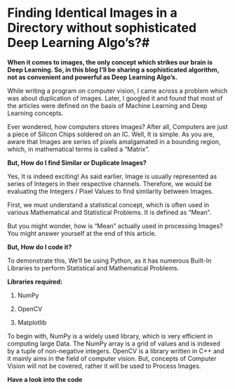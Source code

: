# Finding Identical Images in a Directory without sophisticated Deep Learning Algo’s?#

**When it comes to images, the only concept which strikes our brain is Deep Learning. So, in this blog I’ll be sharing a sophisticated algorithm, 
not as convenient and powerful as Deep Learning Algo’s.**


While writing a program on computer vision, I came across a problem which was about duplication of images. 
Later, I googled it and found that most of the articles were defined on the basis of Machine Learning and
Deep Learning concepts.
	
Ever wondered, how computers stores Images? After all, Computers are just a piece of Silicon Chips soldered on an IC. 
Well, It is simple. As you are, aware that Images are series of pixels amalgamated in a bounding region, which, in mathematical terms is called a “Matrix”. 


**But, How do I find Similar or Duplicate Images?**

Yes, It is indeed exciting! As said earlier, Image is usually represented as series of Integers in their respective channels. 
Therefore, we would be evaluating the Integers / Pixel Values to find similarity between Images.


First, we must understand a statistical concept, which is often used in various Mathematical and Statistical Problems. It is defined as “Mean”.

But you might wonder, how is “Mean” actually used in processing Images? You might answer yourself at the end of this article.

**But, How do I code it?**

To demonstrate this, We’ll be using Python, as it has numerous Built-In Libraries to perform Statistical and Mathematical Problems.


**Libraries required:**


1.    NumPy

2.    OpenCV

3.    Matplotlib


To begin with, NumPy is a widely used library, which is very efficient in computing large Data. The NumPy array is a grid of values and is indexed by a tuple
of non-negative integers.
OpenCV is a library written in C++ and it mainly aims in the field of computer vision. But, concepts of Computer Vision will not be covered,
rather it will be used to Process Images.

**Have a look into the code**
